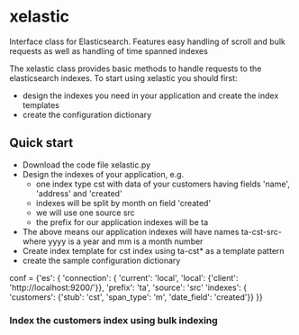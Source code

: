 # xelastic
Interface class for Elasticsearch. Features easy handling of scroll and bulk requests as well as handling of time spanned indexes

The xelastic class provides basic methods to handle requests to the elasticsearch indexes. To start using xelastic you should first:
* design the indexes you need in your application and create the index templates
* create the configuration dictionary

## Quick start
* Download the code file xelastic.py
* Design the indexes of your application, e.g.
  * one index type cst with data of your customers having fields 'name', 'address' and 'created'
  * indexes will be split by month on field 'created'
  * we will use one source src
  * the prefix for our application indexes will be ta
* The above means our application indexes will have names ta-cst-src-<yyyy-mm> where yyyy is a year and mm is a month number
* Create index template for cst index using ta-cst* as a template pattern 
* create the sample configuration dictionary

 conf = {'es': {
            'connection': {
                'current': 'local',
                'local': {'client': 'http://localhost:9200/'}},
            'prefix': 'ta',
            'source': 'src'
            'indexes': {
                'customers': {'stub': 'cst', 'span_type': 'm', 'date_field': 'created'}}
    }}

 ### Index the customers index using bulk indexing
